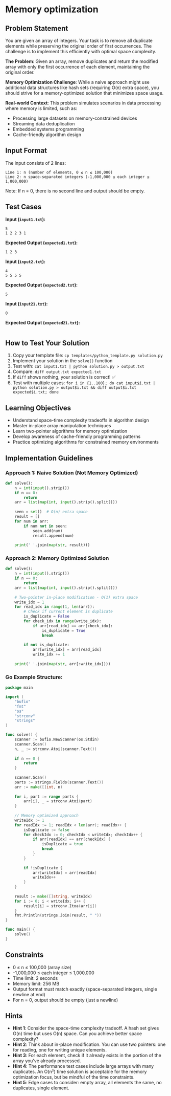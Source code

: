 # Memory optimization

## Problem Statement

You are given an array of integers. Your task is to remove all duplicate elements while preserving the original order of first occurrences. The challenge is to implement this efficiently with optimal space complexity.

**The Problem**: Given an array, remove duplicates and return the modified array with only the first occurrence of each element, maintaining the original order.

**Memory Optimization Challenge**: While a naive approach might use additional data structures like hash sets (requiring O(n) extra space), you should strive for a memory-optimized solution that minimizes space usage.

**Real-world Context**: This problem simulates scenarios in data processing where memory is limited, such as:
- Processing large datasets on memory-constrained devices
- Streaming data deduplication
- Embedded systems programming
- Cache-friendly algorithm design

## Input Format

The input consists of 2 lines:
```
Line 1: n (number of elements, 0 ≤ n ≤ 100,000)
Line 2: n space-separated integers (-1,000,000 ≤ each integer ≤ 1,000,000)
```

Note: If n = 0, there is no second line and output should be empty.

## Test Cases
**Input (`input1.txt`):**
```
5
1 2 2 3 1
```

**Expected Output (`expected1.txt`):**
```
1 2 3
```

**Input (`input2.txt`):**
```
4
5 5 5 5
```

**Expected Output (`expected2.txt`):**
```
5
```

**Input (`input21.txt`):**
```
0
```

**Expected Output (`expected21.txt`):**
```

```

## How to Test Your Solution
1. Copy your template file: `cp templates/python_template.py solution.py`
2. Implement your solution in the `solve()` function
3. Test with: `cat input1.txt | python solution.py > output.txt`
4. Compare: `diff output.txt expected1.txt`
5. If `diff` shows nothing, your solution is correct! ✅
6. Test with multiple cases: `for i in {1..100}; do cat input$i.txt | python solution.py > output$i.txt && diff output$i.txt expected$i.txt; done`

## Learning Objectives
- Understand space-time complexity tradeoffs in algorithm design
- Master in-place array manipulation techniques
- Learn two-pointer algorithms for memory optimization
- Develop awareness of cache-friendly programming patterns
- Practice optimizing algorithms for constrained memory environments

## Implementation Guidelines

### Approach 1: Naive Solution (Not Memory Optimized)
```python
def solve():
    n = int(input().strip())
    if n == 0:
        return
    arr = list(map(int, input().strip().split()))
    
    seen = set()  # O(n) extra space
    result = []
    for num in arr:
        if num not in seen:
            seen.add(num)
            result.append(num)
    
    print(' '.join(map(str, result)))
```

### Approach 2: Memory Optimized Solution
```python
def solve():
    n = int(input().strip())
    if n == 0:
        return
    arr = list(map(int, input().strip().split()))
    
    # Two-pointer in-place modification - O(1) extra space
    write_idx = 1
    for read_idx in range(1, len(arr)):
        # Check if current element is duplicate
        is_duplicate = False
        for check_idx in range(write_idx):
            if arr[read_idx] == arr[check_idx]:
                is_duplicate = True
                break
        
        if not is_duplicate:
            arr[write_idx] = arr[read_idx]
            write_idx += 1
    
    print(' '.join(map(str, arr[:write_idx])))
```

### Go Example Structure:
```go
package main

import (
    "bufio"
    "fmt"
    "os"
    "strconv"
    "strings"
)

func solve() {
    scanner := bufio.NewScanner(os.Stdin)
    scanner.Scan()
    n, _ := strconv.Atoi(scanner.Text())
    
    if n == 0 {
        return
    }
    
    scanner.Scan()
    parts := strings.Fields(scanner.Text())
    arr := make([]int, n)
    
    for i, part := range parts {
        arr[i], _ = strconv.Atoi(part)
    }
    
    // Memory optimized approach
    writeIdx := 1
    for readIdx := 1; readIdx < len(arr); readIdx++ {
        isDuplicate := false
        for checkIdx := 0; checkIdx < writeIdx; checkIdx++ {
            if arr[readIdx] == arr[checkIdx] {
                isDuplicate = true
                break
            }
        }
        
        if !isDuplicate {
            arr[writeIdx] = arr[readIdx]
            writeIdx++
        }
    }
    
    result := make([]string, writeIdx)
    for i := 0; i < writeIdx; i++ {
        result[i] = strconv.Itoa(arr[i])
    }
    fmt.Println(strings.Join(result, " "))
}

func main() {
    solve()
}
```

## Constraints
- 0 ≤ n ≤ 100,000 (array size)
- -1,000,000 ≤ each integer ≤ 1,000,000
- Time limit: 2 seconds
- Memory limit: 256 MB
- Output format must match exactly (space-separated integers, single newline at end)
- For n = 0, output should be empty (just a newline)

## Hints
- **Hint 1**: Consider the space-time complexity tradeoff. A hash set gives O(n) time but uses O(n) space. Can you achieve better space complexity?
- **Hint 2**: Think about in-place modification. You can use two pointers: one for reading, one for writing unique elements.
- **Hint 3**: For each element, check if it already exists in the portion of the array you've already processed.
- **Hint 4**: The performance test cases include large arrays with many duplicates. An O(n²) time solution is acceptable for the memory optimization focus, but be mindful of the time constraints.
- **Hint 5**: Edge cases to consider: empty array, all elements the same, no duplicates, single element.
